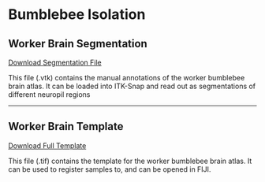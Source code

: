 # Bumblebee Isolation

## Worker Brain Segmentation

[Download Segmentation File](https://www.dropbox.com/s/wieog31o7qsi2rj/Supplement_Segment.vtk?dl=0)

This file (.vtk) contains the manual annotations of the worker bumblebee brain atlas. It can be loaded into ITK-Snap and read out as segmentations of different neuropil regions 

---

## Worker Brain Template

[Download Full Template](https://www.dropbox.com/s/sh8w84cwqx26lzj/Bombus_template.tif?dl=0)

This file (.tif) contains the template for the worker bumblebee brain atlas. It can be used to register samples to, and can be opened in FIJI.
